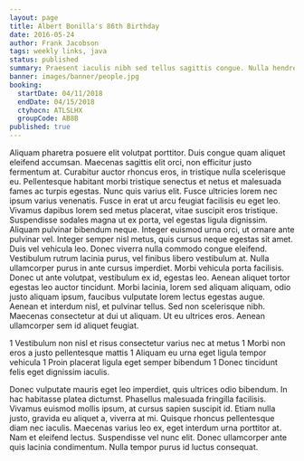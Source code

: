 ```yaml
---
layout: page
title: Albert Bonilla's 86th Birthday
date: 2016-05-24
author: Frank Jacobson
tags: weekly links, java
status: published
summary: Praesent iaculis nibh sed tellus sagittis congue. Nulla hendrerit.
banner: images/banner/people.jpg
booking:
  startDate: 04/11/2018
  endDate: 04/15/2018
  ctyhocn: ATLSLHX
  groupCode: AB8B
published: true
---
```

Aliquam pharetra posuere elit volutpat porttitor. Duis congue quam aliquet eleifend accumsan. Maecenas sagittis elit orci, non efficitur justo fermentum at. Curabitur auctor rhoncus eros, in tristique nulla scelerisque eu. Pellentesque habitant morbi tristique senectus et netus et malesuada fames ac turpis egestas. Nunc quis varius elit. Fusce ultricies lorem nec ipsum varius venenatis. Fusce in erat ut arcu feugiat facilisis eu eget leo. Vivamus dapibus lorem sed metus placerat, vitae suscipit eros tristique. Suspendisse sodales magna ut ex porta, vel egestas ligula dignissim. Aliquam pulvinar bibendum neque. Integer euismod urna orci, ut ornare ante pulvinar vel. Integer semper nisl metus, quis cursus neque egestas sit amet. Duis vel vehicula leo. Donec viverra nulla commodo congue eleifend.
Vestibulum rutrum lacinia purus, vel finibus libero vestibulum at. Nulla ullamcorper purus in ante cursus imperdiet. Morbi vehicula porta facilisis. Donec ut ante volutpat, vestibulum ex id, egestas leo. Aenean aliquet tortor egestas leo auctor tincidunt. Morbi lacinia, lorem sed aliquam aliquam, odio justo aliquam ipsum, faucibus vulputate lorem lectus egestas augue. Aenean et interdum nisl, et pulvinar tellus. Sed non scelerisque nibh. Maecenas consectetur at dui ut aliquam. Ut eu ultrices eros. Aenean ullamcorper sem id aliquet feugiat.

1 Vestibulum non nisl et risus consectetur varius nec at metus
1 Morbi non eros a justo pellentesque mattis
1 Aliquam eu urna eget ligula tempor vehicula
1 Proin placerat ligula eget semper bibendum
1 Donec tincidunt felis eget dignissim iaculis.

Donec vulputate mauris eget leo imperdiet, quis ultrices odio bibendum. In hac habitasse platea dictumst. Phasellus malesuada fringilla facilisis. Vivamus euismod mollis ipsum, at cursus sapien suscipit id. Etiam nulla justo, gravida eu aliquet a, viverra at mi. Quisque rhoncus pellentesque diam nec iaculis. Maecenas varius leo ex, eget interdum urna porttitor at. Nam et eleifend lectus. Suspendisse vel nunc elit. Donec ullamcorper ante quis lacinia condimentum. Nulla tempor purus id luctus consequat.
